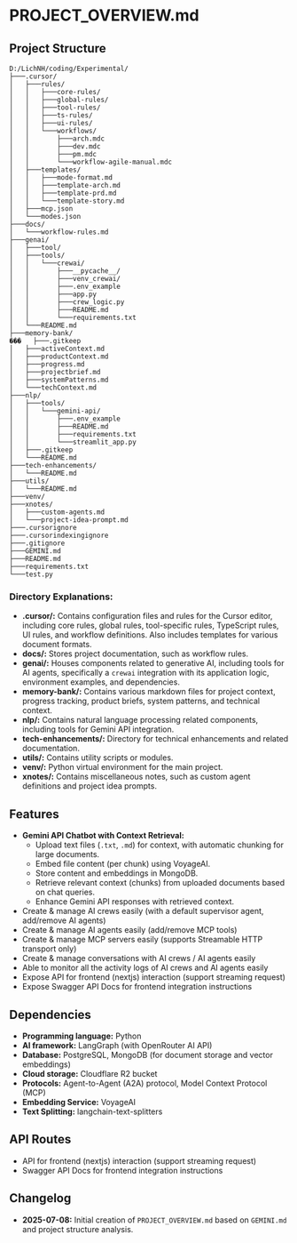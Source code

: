 # PROJECT_OVERVIEW.md

## Project Structure

```
D:/LichNH/coding/Experimental/
├───.cursor/
│   ├───rules/
│   │   ├───core-rules/
│   │   ├───global-rules/
│   │   ├───tool-rules/
│   │   ├───ts-rules/
│   │   ├───ui-rules/
│   │   └───workflows/
│   │       ├───arch.mdc
│   │       ├───dev.mdc
│   │       ├───pm.mdc
│   │       └───workflow-agile-manual.mdc
│   ├───templates/
│   │   ├───mode-format.md
│   │   ├───template-arch.md
│   │   ├───template-prd.md
│   │   └───template-story.md
│   ├───mcp.json
│   └───modes.json
├───docs/
│   └───workflow-rules.md
├───genai/
│   ├───tool/
│   ├───tools/
│   │   └───crewai/
│   │       ├───__pycache__/
│   │       ├───venv_crewai/
│   │       ├───.env_example
│   │       ├───app.py
│   │       ├───crew_logic.py
│   │       ├───README.md
│   │       └───requirements.txt
│   └───README.md
├───memory-bank/
���   ├───.gitkeep
│   ├───activeContext.md
│   ├───productContext.md
│   ├───progress.md
│   ├───projectbrief.md
│   ├───systemPatterns.md
│   └───techContext.md
├───nlp/
│   ├───tools/
│   │   └───gemini-api/
│   │       ├───.env_example
│   │       ├───README.md
│   │       ├───requirements.txt
│   │       └───streamlit_app.py
│   ├───.gitkeep
│   └───README.md
├───tech-enhancements/
│   └───README.md
├───utils/
│   └───README.md
├───venv/
├───xnotes/
│   ├───custom-agents.md
│   └───project-idea-prompt.md
├───.cursorignore
├───.cursorindexingignore
├───.gitignore
├───GEMINI.md
├───README.md
├───requirements.txt
└───test.py
```

### Directory Explanations:
- **.cursor/:** Contains configuration files and rules for the Cursor editor, including core rules, global rules, tool-specific rules, TypeScript rules, UI rules, and workflow definitions. Also includes templates for various document formats.
- **docs/:** Stores project documentation, such as workflow rules.
- **genai/:** Houses components related to generative AI, including tools for AI agents, specifically a `crewai` integration with its application logic, environment examples, and dependencies.
- **memory-bank/:** Contains various markdown files for project context, progress tracking, product briefs, system patterns, and technical context.
- **nlp/:** Contains natural language processing related components, including tools for Gemini API integration.
- **tech-enhancements/:** Directory for technical enhancements and related documentation.
- **utils/:** Contains utility scripts or modules.
- **venv/:** Python virtual environment for the main project.
- **xnotes/:** Contains miscellaneous notes, such as custom agent definitions and project idea prompts.

## Features

*   **Gemini API Chatbot with Context Retrieval:**
    *   Upload text files (`.txt`, `.md`) for context, with automatic chunking for large documents.
    *   Embed file content (per chunk) using VoyageAI.
    *   Store content and embeddings in MongoDB.
    *   Retrieve relevant context (chunks) from uploaded documents based on chat queries.
    *   Enhance Gemini API responses with retrieved context.
*   Create & manage AI crews easily (with a default supervisor agent, add/remove AI agents)
*   Create & manage AI agents easily (add/remove MCP tools)
*   Create & manage MCP servers easily (supports Streamable HTTP transport only)
*   Create & manage conversations with AI crews / AI agents easily
*   Able to monitor all the activity logs of AI crews and AI agents easily
*   Expose API for frontend (nextjs) interaction (support streaming request)
*   Expose Swagger API Docs for frontend integration instructions

## Dependencies

*   **Programming language:** Python
*   **AI framework:** LangGraph (with OpenRouter AI API)
*   **Database:** PostgreSQL, MongoDB (for document storage and vector embeddings)
*   **Cloud storage:** Cloudflare R2 bucket
*   **Protocols:** Agent-to-Agent (A2A) protocol, Model Context Protocol (MCP)
*   **Embedding Service:** VoyageAI
*   **Text Splitting:** langchain-text-splitters

## API Routes

*   API for frontend (nextjs) interaction (support streaming request)
*   Swagger API Docs for frontend integration instructions

## Changelog

*   **2025-07-08:** Initial creation of `PROJECT_OVERVIEW.md` based on `GEMINI.md` and project structure analysis.